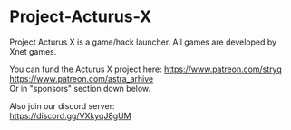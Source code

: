 # Project-Acturus-X

Project Acturus X is a game/hack launcher.
All games are developed by Xnet games.

You can fund the Acturus X project here:
https://www.patreon.com/stryq                 
https://www.patreon.com/astra_arhive                 
Or in "sponsors" section down below.

Also join our discord server:                 
https://discord.gg/VXkyqJ8gUM

